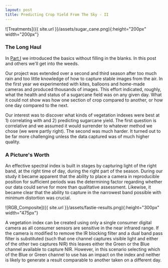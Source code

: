 ```yaml
---
layout: post
title: Predicting Crop Yield From The Sky - II
---
```


![Treatments]({{ site.url }}/assets/sugar_cane.png){:height="200px" width="200px"} 

### The Long Haul

In [Part I](https://geraldmc.github.io/2019/05/06/predicting-yield-1/) we introduced the basics without filling in the blanks. In this post and others we'll get into the weeds.

Our project was extended over a second and third season after too much rain and too little knowledge of how to capture stable images from the air. In the first year we experimented with kites, balloons and home-made cameras and produced thousands of images. This effort indicated, roughly, what the health and status of a sugarcane field was on any given day. What it could not show was how one section of crop compared to another, or how one day compared to the next.

Our interest was to discover what kinds of vegetation indexes were best at 1) correlating with and 2) predicting sugarcane yield. The first question is correlative and we assumed it would surrender to whatever method we chose (we were partly right). The second was much harder. It turned out to be far more challenging unless the data captured was of much higher quality.

### A Picture's Worth

An effective spectral index is built in stages by capturing light of the right band, at the right time of day, during the right part of the season. During our study it became apparent that the ability to place a camera in reproducible position for sufficient periods was the determining factor regarding whether our data could serve for more than qualitative assessment. Likewise, it became clear that the ability to capture in the narrowest band possible with minimum distortion was crucial.

![RGB_Composite]({{ site.url }}/assets/fastie-results.png){:height="300px" width="475px"} 

A vegetation index can be created using only a single consumer digital camera as all consumer sensors are sensitive in the near infrared range. If the camera is modified to remove the IR blocking filter and a dual band pass filter is substituted (such that one channel captures visible light and either of the other two captures NIR) this leaves either the Green or the Blue channel available to capture NIR. However, in this scenario selecting which of the Blue or Green channel to use has an impact on the index and neither is likely to generate a result comparable to another taken on a different day.